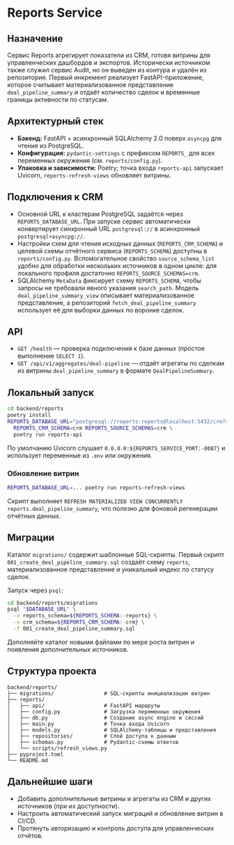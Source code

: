 # Reports Service

## Назначение
Сервис Reports агрегирует показатели из CRM, готовя витрины для управленческих дашбордов и экспортов. Исторически источником также служил сервис Audit, но он выведен из контура и удалён из репозитория. Первый инкремент реализует FastAPI-приложение, которое считывает материализованное представление `deal_pipeline_summary` и отдаёт количество сделок и временные границы активности по статусам.

## Архитектурный стек
- **Бэкенд:** FastAPI + асинхронный SQLAlchemy 2.0 поверх `asyncpg` для чтения из PostgreSQL.
- **Конфигурация:** `pydantic-settings` с префиксом `REPORTS_` для всех переменных окружения (см. `reports/config.py`).
- **Упаковка и зависимости:** Poetry; точка входа `reports-api` запускает Uvicorn, `reports-refresh-views` обновляет витрины.

## Подключения к CRM
- Основной URL к кластерам PostgreSQL задаётся через `REPORTS_DATABASE_URL`. При запуске сервис автоматически конвертирует синхронный URL `postgresql://` в асинхронный `postgresql+asyncpg://`.
- Настройки схем для чтения исходных данных (`REPORTS_CRM_SCHEMA`) и целевой схемы отчётного сервиса (`REPORTS_SCHEMA`) доступны в `reports/config.py`. Вспомогательное свойство `source_schema_list` удобно для обработки нескольких источников в одном цикле: для локального профиля достаточно `REPORTS_SOURCE_SCHEMAS=crm`.
- SQLAlchemy `MetaData` фиксирует схему `REPORTS_SCHEMA`, чтобы запросы не требовали явного указания `search_path`. Модель `deal_pipeline_summary_view` описывает материализованное представление, а репозиторий `fetch_deal_pipeline_summary` использует её для выборки данных по воронке сделок.

## API
- `GET /health` — проверка подключения к базе данных (простое выполнение `SELECT 1`).
- `GET /api/v1/aggregates/deal-pipeline` — отдаёт агрегаты по сделкам из витрины `deal_pipeline_summary` в формате `DealPipelineSummary`.

## Локальный запуск
```bash
cd backend/reports
poetry install
REPORTS_DATABASE_URL="postgresql://reports:reports@localhost:5432/crm?search_path=reports" \
  REPORTS_CRM_SCHEMA=crm REPORTS_SOURCE_SCHEMAS=crm \
  poetry run reports-api
```
По умолчанию Uvicorn слушает `0.0.0.0:${REPORTS_SERVICE_PORT:-8087}` и использует переменные из `.env` или окружения.

### Обновление витрин
```bash
REPORTS_DATABASE_URL=... poetry run reports-refresh-views
```
Скрипт выполняет `REFRESH MATERIALIZED VIEW CONCURRENTLY reports.deal_pipeline_summary`, что полезно для фоновой регенерации отчётных данных.

## Миграции
Каталог `migrations/` содержит шаблонные SQL-скрипты. Первый скрипт `001_create_deal_pipeline_summary.sql` создаёт схему `reports`, материализованное представление и уникальный индекс по статусу сделок.

Запуск через `psql`:
```bash
cd backend/reports/migrations
psql "$DATABASE_URL" \
  -v reports_schema=${REPORTS_SCHEMA:-reports} \
  -v crm_schema=${REPORTS_CRM_SCHEMA:-crm} \
  -f 001_create_deal_pipeline_summary.sql
```
Дополняйте каталог новыми файлами по мере роста витрин и появления дополнительных источников.

## Структура проекта
```
backend/reports/
├── migrations/                # SQL-скрипты инициализации витрин
├── reports/
│   ├── api/                   # FastAPI маршруты
│   ├── config.py              # Загрузка переменных окружения
│   ├── db.py                  # Создание async engine и сессий
│   ├── main.py                # Точка входа Uvicorn
│   ├── models.py              # SQLAlchemy-таблицы и представления
│   ├── repositories/          # Слой доступа к данным
│   ├── schemas.py             # Pydantic-схемы ответов
│   └── scripts/refresh_views.py
├── pyproject.toml
└── README.md
```

## Дальнейшие шаги
- Добавить дополнительные витрины и агрегаты из CRM и других источников (при их доступности).
- Настроить автоматический запуск миграций и обновление витрин в CI/CD.
- Протянуть авторизацию и контроль доступа для управленческих отчётов.
